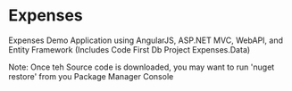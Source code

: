 # Expenses
Expenses Demo Application using AngularJS, ASP.NET MVC, WebAPI, and Entity Framework (Includes Code First Db Project Expenses.Data)

Note: Once teh Source code is downloaded, you may want to run 'nuget restore' from you Package Manager Console
